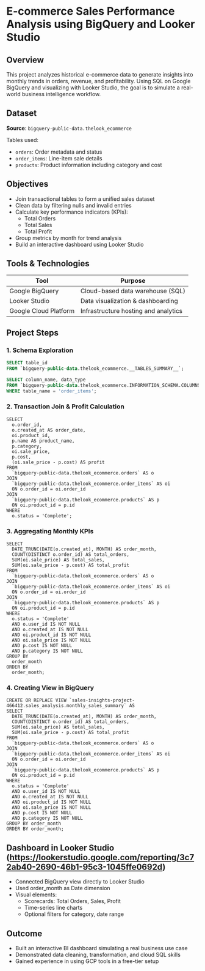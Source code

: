 # E-commerce Sales Performance Analysis using BigQuery and Looker Studio

## Overview

This project analyzes historical e-commerce data to generate insights into monthly trends in orders, revenue, and profitability. Using SQL on Google BigQuery and visualizing with Looker Studio, the goal is to simulate a real-world business intelligence workflow.

## Dataset

**Source**: `bigquery-public-data.thelook_ecommerce`

Tables used:
- `orders`: Order metadata and status
- `order_items`: Line-item sale details
- `products`: Product information including category and cost

## Objectives

- Join transactional tables to form a unified sales dataset
- Clean data by filtering nulls and invalid entries
- Calculate key performance indicators (KPIs):
  - Total Orders
  - Total Sales
  - Total Profit
- Group metrics by month for trend analysis
- Build an interactive dashboard using Looker Studio

## Tools & Technologies

| Tool               | Purpose                               |
|--------------------|---------------------------------------|
| Google BigQuery    | Cloud-based data warehouse (SQL)      |
| Looker Studio      | Data visualization & dashboarding     |
| Google Cloud Platform | Infrastructure hosting and analytics |

## Project Steps

### 1. Schema Exploration

```sql
SELECT table_id
FROM `bigquery-public-data.thelook_ecommerce.__TABLES_SUMMARY__`;

SELECT column_name, data_type
FROM `bigquery-public-data.thelook_ecommerce.INFORMATION_SCHEMA.COLUMNS`
WHERE table_name = 'order_items';
```

### 2. Transaction Join & Profit Calculation
```
SELECT 
  o.order_id,
  o.created_at AS order_date,
  oi.product_id,
  p.name AS product_name,
  p.category,
  oi.sale_price,
  p.cost,
  (oi.sale_price - p.cost) AS profit
FROM 
  `bigquery-public-data.thelook_ecommerce.orders` AS o
JOIN 
  `bigquery-public-data.thelook_ecommerce.order_items` AS oi
  ON o.order_id = oi.order_id
JOIN 
  `bigquery-public-data.thelook_ecommerce.products` AS p
  ON oi.product_id = p.id
WHERE 
  o.status = 'Complete';
```

### 3. Aggregating Monthly KPIs
```
SELECT
  DATE_TRUNC(DATE(o.created_at), MONTH) AS order_month,
  COUNT(DISTINCT o.order_id) AS total_orders,
  SUM(oi.sale_price) AS total_sales,
  SUM(oi.sale_price - p.cost) AS total_profit
FROM 
  `bigquery-public-data.thelook_ecommerce.orders` AS o
JOIN 
  `bigquery-public-data.thelook_ecommerce.order_items` AS oi
  ON o.order_id = oi.order_id
JOIN 
  `bigquery-public-data.thelook_ecommerce.products` AS p
  ON oi.product_id = p.id
WHERE 
  o.status = 'Complete'
  AND o.user_id IS NOT NULL
  AND o.created_at IS NOT NULL
  AND oi.product_id IS NOT NULL
  AND oi.sale_price IS NOT NULL
  AND p.cost IS NOT NULL
  AND p.category IS NOT NULL
GROUP BY 
  order_month
ORDER BY 
  order_month;
```

### 4. Creating View in BigQuery
```
CREATE OR REPLACE VIEW `sales-insights-project-466412.sales_analysis.monthly_sales_summary` AS
SELECT
  DATE_TRUNC(DATE(o.created_at), MONTH) AS order_month,
  COUNT(DISTINCT o.order_id) AS total_orders,
  SUM(oi.sale_price) AS total_sales,
  SUM(oi.sale_price - p.cost) AS total_profit
FROM
  `bigquery-public-data.thelook_ecommerce.orders` AS o
JOIN
  `bigquery-public-data.thelook_ecommerce.order_items` AS oi
  ON o.order_id = oi.order_id
JOIN
  `bigquery-public-data.thelook_ecommerce.products` AS p
  ON oi.product_id = p.id
WHERE
  o.status = 'Complete'
  AND o.user_id IS NOT NULL
  AND o.created_at IS NOT NULL
  AND oi.product_id IS NOT NULL
  AND oi.sale_price IS NOT NULL
  AND p.cost IS NOT NULL
  AND p.category IS NOT NULL
GROUP BY order_month
ORDER BY order_month;
```

## Dashboard in Looker Studio (https://lookerstudio.google.com/reporting/3c72ab40-2690-46b1-95c3-1045ffe0692d)
- Connected BigQuery view directly to Looker Studio
- Used order_month as Date dimension
- Visual elements:
  - Scorecards: Total Orders, Sales, Profit
  - Time-series line charts
  - Optional filters for category, date range
 
## Outcome
- Built an interactive BI dashboard simulating a real business use case
- Demonstrated data cleaning, transformation, and cloud SQL skills
- Gained experience in using GCP tools in a free-tier setup
  
